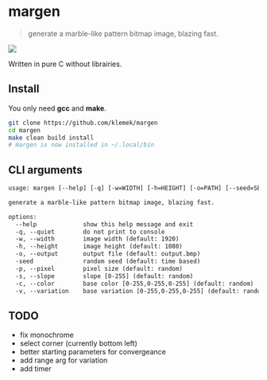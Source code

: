 # margen

> generate a marble-like pattern bitmap image, blazing fast.

![](./images/sample1.bmp)

Written in pure C without librairies.

## Install

You only need **gcc** and **make**.

```bash
git clone https://github.com/klemek/margen
cd margen
make clean build install
# margen is now installed in ~/.local/bin
```

## CLI arguments

```txt
usage: margen [--help] [-q] [-w=WIDTH] [-h=HEIGHT] [-o=PATH] [--seed=SEED][-p=PIXEL_SIZE] [-s=SLOPE] [-c=R,G,B] [-v=R,G,B] [-m]

generate a marble-like pattern bitmap image, blazing fast.

options:
  --help             show this help message and exit
  -q, --quiet        do not print to console
  -w, --width        image width (default: 1920)
  -h, --height       image height (default: 1080)
  -o, --output       output file (default: output.bmp)
  -seed              random seed (default: time based)
  -p, --pixel        pixel size (default: random)
  -s, --slope        slope [0-255] (default: random)
  -c, --color        base color [0-255,0-255,0-255] (default: random)
  -v, --variation    base variation [0-255,0-255,0-255] (default: random)
```

## TODO

- fix monochrome
- select corner (currently bottom left)
- better starting parameters for convergeance
- add range arg for variation
- add timer